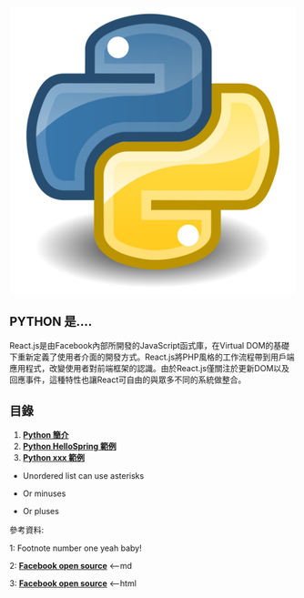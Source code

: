 
![PYTHON](python_images/python_intro.png)

## PYTHON 是....

React.js是由Facebook內部所開發的JavaScript函式庫，在Virtual DOM的基礎下重新定義了使用者介面的開發方式。React.js將PHP風格的工作流程帶到用戶端應用程式，改變使用者對前端框架的認識。由於React.js僅關注於更新DOM以及回應事件，這種特性也讓React可自由的與眾多不同的系統做整合。

<div class="divider"></div>

## 目錄

1. [**Python 簡介**](/spring/spring_page1)
2. [**Python HelloSpring 範例**](/spring/spring_page2)
3. [**Python xxx 範例**](/spring/spring_page3)

* Unordered list can use asterisks
- Or minuses
+ Or pluses

<div class="divider"></div>

參考資料:

1: Footnote number one yeah baby!

2: [**Facebook open source**](https://facebook.github.io/react/) <--md

3: **<a href="https://facebook.github.io/react/" target="_blank">Facebook open source</a>** <--html

